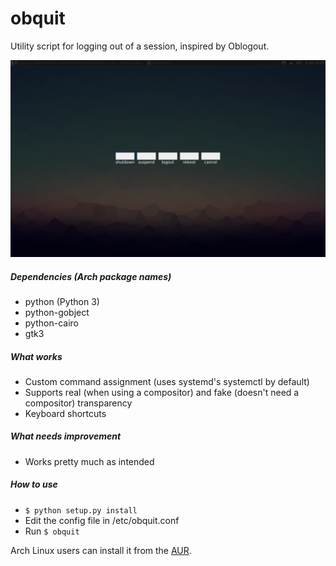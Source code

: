 # obquit
Utility script for logging out of a session, inspired by Oblogout.

![](https://raw.githubusercontent.com/dglava/obquit/master/screen.png)

##### Dependencies (Arch package names)
* python (Python 3)
* python-gobject
* python-cairo
* gtk3

##### What works
- Custom command assignment (uses systemd's systemctl by default)
- Supports real (when using a compositor) and fake (doesn't need a compositor) transparency
- Keyboard shortcuts

##### What needs improvement
- Works pretty much as intended

##### How to use
- `$ python setup.py install`
- Edit the config file in /etc/obquit.conf
- Run `$ obquit`

Arch Linux users can install it from the [AUR](https://aur.archlinux.org/packages/obquit-git/).
